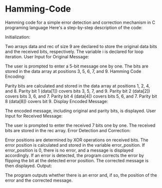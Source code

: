 # Hamming-Code
Hamming code for a simple error detection and correction mechanism in C programing language 
Here's a step-by-step description of the code:

Initialization:

Two arrays data and rec of size 9 are declared to store the original data bits and the received bits, respectively.
The variable i is declared for loop iteration.
User Input for Original Message:

The user is prompted to enter a 5-bit message one by one.
The bits are stored in the data array at positions 3, 5, 6, 7, and 9.
Hamming Code Encoding:

Parity bits are calculated and stored in the data array at positions 1, 2, 4, and 8.
Parity bit 1 (data[1]) covers bits 3, 5, 7, and 9.
Parity bit 2 (data[2]) covers bits 3, 6, and 7.
Parity bit 4 (data[4]) covers bits 5, 6, and 7.
Parity bit 8 (data[8]) covers bit 9.
Display Encoded Message:

The encoded message, including original and parity bits, is displayed.
User Input for Received Message:

The user is prompted to enter the received 7 bits one by one.
The received bits are stored in the rec array.
Error Detection and Correction:

Error positions are determined by XOR operations on received bits.
The error position is calculated and stored in the variable error_position.
If error_position is 0, there is no error, and a message is displayed accordingly.
If an error is detected, the program corrects the error by flipping the bit at the detected error position.
The corrected message is then displayed.
Output:

The program outputs whether there is an error and, if so, the position of the error and the corrected message.
